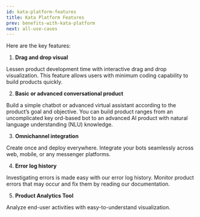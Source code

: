 ```yaml
---
id: kata-platform-features
title: Kata Platform Features
prev: benefits-with-kata-platform
next: all-use-cases
---
```


Here are the key features:

1. **Drag and drop visual**

Lessen product development time with interactive drag and drop visualization. This feature allows users with minimum coding capability to build products quickly.

2. **Basic or advanced conversational product**

Build a simple chatbot or advanced virtual assistant according to the product’s goal and objective. You can build product ranges from an uncomplicated key ord-based bot to an advanced AI product with natural language understanding (NLU) knowledge.

3. **Omnichannel integration**

Create once and deploy everywhere. Integrate your bots seamlessly across web, mobile, or any messenger platforms.

4. **Error log history**

Investigating errors is made easy with our error log history. Monitor product errors that may occur and fix them by reading our documentation.

5. **Product Analytics Tool**

Analyze end-user activities with easy-to-understand visualization.
